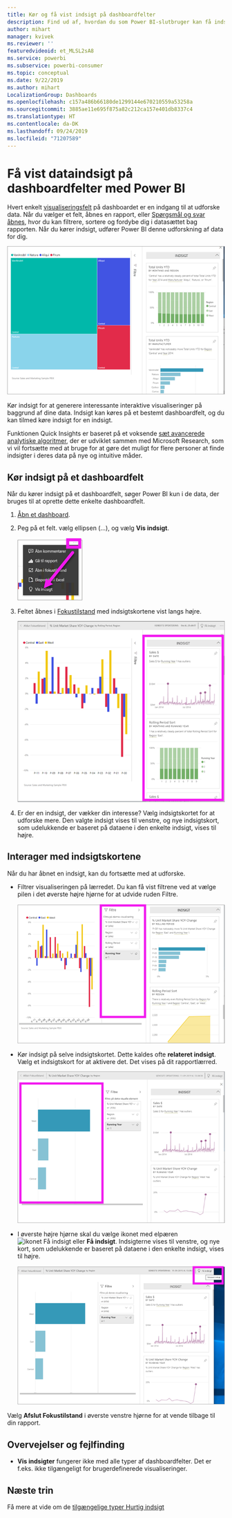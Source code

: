 ```yaml
---
title: Kør og få vist indsigt på dashboardfelter
description: Find ud af, hvordan du som Power BI-slutbruger kan få indsigt i dine dashboardfelter.
author: mihart
manager: kvivek
ms.reviewer: ''
featuredvideoid: et_MLSL2sA8
ms.service: powerbi
ms.subservice: powerbi-consumer
ms.topic: conceptual
ms.date: 9/22/2019
ms.author: mihart
LocalizationGroup: Dashboards
ms.openlocfilehash: c157a486b66180de1299144e670210559a53258a
ms.sourcegitcommit: 3885ae11e695f875a82c212ca157e401db8337c4
ms.translationtype: HT
ms.contentlocale: da-DK
ms.lasthandoff: 09/24/2019
ms.locfileid: "71207589"
---
```

# <a name="view-data-insights-on-dashboard-tiles-with-power-bi"></a>Få vist dataindsigt på dashboardfelter med Power BI
Hvert enkelt [visualiseringsfelt](end-user-tiles.md) på dashboardet er en indgang til at udforske data. Når du vælger et felt, åbnes en rapport, eller [Spørgsmål og svar åbnes](end-user-q-and-a.md), hvor du kan filtrere, sortere og fordybe dig i datasættet bag rapporten. Når du kører indsigt, udfører Power BI denne udforskning af data for dig.

![tilstand for ellipsemenuen](./media/end-user-insights/power-bi-insight.png)

Kør indsigt for at generere interessante interaktive visualiseringer på baggrund af dine data. Indsigt kan køres på et bestemt dashboardfelt, og du kan tilmed køre indsigt for en indsigt.

Funktionen Quick Insights er baseret på et voksende [sæt avancerede analytiske algoritmer](end-user-insight-types.md), der er udviklet sammen med Microsoft Research, som vi vil fortsætte med at bruge for at gøre det muligt for flere personer at finde indsigter i deres data på nye og intuitive måder.

## <a name="run-insights-on-a-dashboard-tile"></a>Kør indsigt på et dashboardfelt
Når du kører indsigt på et dashboardfelt, søger Power BI kun i de data, der bruges til at oprette dette enkelte dashboardfelt. 

1. [Åbn et dashboard](end-user-dashboards.md).
2. Peg på et felt. vælg ellipsen (...), og vælg **Vis indsigt**. 

    ![tilstand for ellipsemenuen](./media/end-user-insights/power-bi-hovers.png)


3. Feltet åbnes i [Fokustilstand](end-user-focus.md) med indsigtskortene vist langs højre.    
   
    ![Fokustilstand](./media/end-user-insights/power-bi-insights-tile.png)    
4. Er der en indsigt, der vækker din interesse? Vælg indsigtskortet for at udforske mere. Den valgte indsigt vises til venstre, og nye indsigtskort, som udelukkende er baseret på dataene i den enkelte indsigt, vises til højre.    

 ## <a name="interact-with-the-insight-cards"></a>Interager med indsigtskortene
Når du har åbnet en indsigt, kan du fortsætte med at udforske.

   * Filtrer visualiseringen på lærredet.  Du kan få vist filtrene ved at vælge pilen i det øverste højre hjørne for at udvide ruden Filtre.

      ![indsigt og menuen Filtre udvidet](./media/end-user-insights/power-bi-filters.png)
   
   * Kør indsigt på selve indsigtskortet. Dette kaldes ofte **relateret indsigt**. Vælg et indsigtskort for at aktivere det. Det vises på dit rapportlærred.
   
      ![indsigt og menuen Filtre udvidet](./media/end-user-insights/power-bi-insight-card.png)
   
   * I øverste højre hjørne skal du vælge ikonet med elpæren ![ikonet Få indsigt](./media/end-user-insights/power-bi-bulb-icon.png) eller **Få indsigt**. Indsigterne vises til venstre, og nye kort, som udelukkende er baseret på dataene i den enkelte indsigt, vises til højre.
     
     ![menulinje, der viser ikonet Få indblik](./media/end-user-insights/power-bi-related.png)
     
Vælg **Afslut Fokustilstand** i øverste venstre hjørne for at vende tilbage til din rapport.

## <a name="considerations-and-troubleshooting"></a>Overvejelser og fejlfinding
- **Vis indsigter** fungerer ikke med alle typer af dashboardfelter. Det er f.eks. ikke tilgængeligt for brugerdefinerede visualiseringer.<!--[custom visuals](end-user-custom-visuals.md)-->


## <a name="next-steps"></a>Næste trin
Få mere at vide om de [tilgængelige typer Hurtig indsigt](end-user-insight-types.md)

